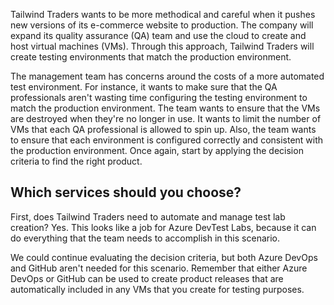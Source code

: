 Tailwind Traders wants to be more methodical and careful when it pushes new versions of its e-commerce website to production. The company will expand its quality assurance (QA) team and use the cloud to create and host virtual machines (VMs). Through this approach, Tailwind Traders will create testing environments that match the production environment.

The management team has concerns around the costs of a more automated test environment. For instance, it wants to make sure that the QA professionals aren't wasting time configuring the testing environment to match the production environment. The team wants to ensure that the VMs are destroyed when they're no longer in use. It wants to limit the number of VMs that each QA professional is allowed to spin up. Also, the team wants to ensure that each environment is configured correctly and consistent with the production environment. Once again, start by applying the decision criteria to find the right product.

## Which services should you choose?

First, does Tailwind Traders need to automate and manage test lab creation?  Yes. This looks like a job for Azure DevTest Labs, because it can do everything that the team needs to accomplish in this scenario.

We could continue evaluating the decision criteria, but both Azure DevOps and GitHub aren't needed for this scenario. Remember that either Azure DevOps or GitHub can be used to create product releases that are automatically included in any VMs that you create for testing purposes.
